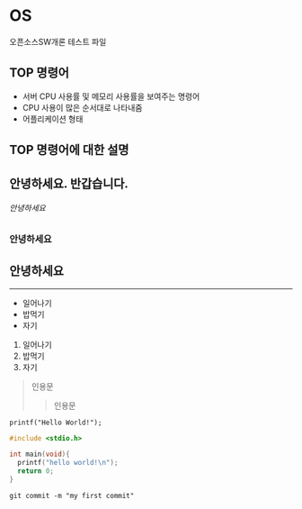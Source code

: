 # OS
오픈소스SW개론 테스트 파일

## TOP 명령어

+ 서버 CPU 사용률 및 메모리 사용률을 보여주는 명령어 
+ CPU 사용이 많은 순서대로 나타내줌
+ 어플리케이션 형태

## TOP 명령어에 대한 설명




안녕하세요. 반갑습니다.
---

###### 안녕하세요
### 안녕하세요
## 안녕하세요

***

+ 일어나기
+ 밥먹기
+ 자기

1. 일어나기
2. 밥먹기
3. 자기

> 인용문
>> 인용문

`printf("Hello World!");`

```C
#include <stdio.h>

int main(void){
  printf("hello world!\n");
  return 0;
}
```


```git
git commit -m "my first commit"
```
